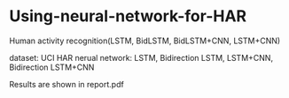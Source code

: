 # Using-neural-network-for-HAR
Human activity recognition(LSTM, BidLSTM, BidLSTM+CNN, LSTM+CNN)

dataset: UCI HAR
nerual network: LSTM, Bidirection LSTM, LSTM+CNN, Bidirection LSTM+CNN

Results are shown in report.pdf
